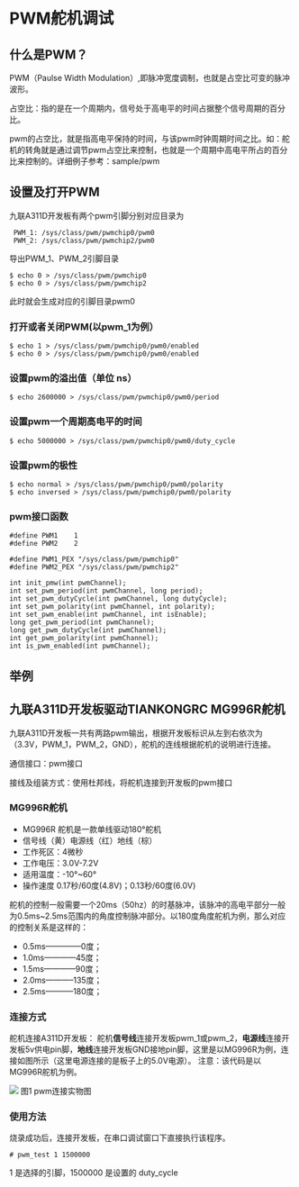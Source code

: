 # PWM舵机调试

## **什么是PWM？**

PWM（Paulse Width Modulation）,即脉冲宽度调制，也就是占空比可变的脉冲波形。

占空比：指的是在一个周期内，信号处于高电平的时间占据整个信号周期的百分比。

pwm的占空比，就是指高电平保持的时间，与该pwm时钟周期时间之比。如：舵机的转角就是通过调节pwm占空比来控制，也就是一个周期中高电平所占的百分比来控制的。详细例子参考：sample/pwm

## 设置及打开PWM

九联A311D开发板有两个pwm引脚分别对应目录为

```
 PWM_1: /sys/class/pwm/pwmchip0/pwm0
 PWM_2: /sys/class/pwm/pwmchip2/pwm0
```

导出PWM_1、PWM_2引脚目录

```
$ echo 0 > /sys/class/pwm/pwmchip0
$ echo 0 > /sys/class/pwm/pwmchip2
```

此时就会生成对应的引脚目录pwm0

### 打开或者关闭PWM(以pwm_1为例）

```
$ echo 1 > /sys/class/pwm/pwmchip0/pwm0/enabled
$ echo 0 > /sys/class/pwm/pwmchip0/pwm0/enabled
```

### 设置pwm的溢出值（单位 ns）

```
$ echo 2600000 > /sys/class/pwm/pwmchip0/pwm0/period
```

### 设置pwm一个周期高电平的时间

```
$ echo 5000000 > /sys/class/pwm/pwmchip0/pwm0/duty_cycle
```

###  设置pwm的极性

```
$ echo normal > /sys/class/pwm/pwmchip0/pwm0/polarity
$ echo inversed > /sys/class/pwm/pwmchip0/pwm0/polarity
```

###  pwm接口函数

```
#define PWM1	1
#define PWM2	2

#define PWM1_PEX "/sys/class/pwm/pwmchip0" 
#define PWM2_PEX "/sys/class/pwm/pwmchip2"

int init_pmw(int pwmChannel);
int set_pwm_period(int pwmChannel, long period);
int set_pwm_dutyCycle(int pwmChannel, long dutyCycle);
int set_pwm_polarity(int pwmChannel, int polarity);
int set_pwm_enable(int pwmChannel, int isEnable);
long get_pwm_period(int pwmChannel);
long get_pwm_dutyCycle(int pwmChannel);
int get_pwm_polarity(int pwmChannel);
int is_pwm_enabled(int pwmChannel);
```

## 举例

## 九联A311D开发板驱动TIANKONGRC MG996R舵机

九联A311D开发板一共有两路pwm输出，根据开发板标识从左到右依次为（3.3V，PWM_1，PWM_2，GND），舵机的连线根据舵机的说明进行连接。

通信接口：pwm接口

接线及组装方式：使用杜邦线，将舵机连接到开发板的pwm接口

### MG996R舵机

- MG996R 舵机是一款单线驱动180°舵机
- 信号线（黄）电源线（红）地线（棕）
- 工作死区：4微秒
- 工作电压：3.0V-7.2V
- 适用温度：-10°~60°
- 操作速度  0.17秒/60度(4.8V)；0.13秒/60度(6.0V) 

舵机的控制一般需要一个20ms（50hz）的时基脉冲，该脉冲的高电平部分一般为0.5ms~2.5ms范围内的角度控制脉冲部分。以180度角度舵机为例，那么对应的控制关系是这样的： 

- 0.5ms————–0度；
- 1.0ms————45度； 
- 1.5ms————90度； 
- 2.0ms———–135度； 
- 2.5ms———–180度； 

### 连接方式

舵机连接A311D开发板： 舵机**信号线**连接开发板pwm_1或pwm_2，**电源线**连接开发板5v供电pin脚，**地线**连接开发板GND接地pin脚，这里是以MG996R为例，连接如图所示（这里电源连接的是板子上的5.0V电源）。
注意：该代码是以MG996R舵机为例。

![](../figures/pwm_demo.png)
图1	pwm连接实物图

### 使用方法

烧录成功后，连接开发板，在串口调试窗口下直接执行该程序。

```
# pwm_test 1 1500000
```

1 是选择的引脚，1500000 是设置的 duty_cycle